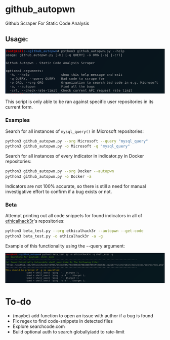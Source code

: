# github_autopwn
Github Scraper For Static Code Analysis

## Usage:

![screenshot](/images/autopwn.PNG)

This script is only able to be ran against specific user repositories in its current form. 

### Examples

Search for all instances of `mysql_query()` in Microsoft repositories:
```bash
python3 github_autopwn.py --org Microsoft --query "mysql_query"
python3 github_autopwn.py -o Microsoft -q "mysql_query"
```

Search for all instances of every indicator in indicator.py in Docker repositories:
```bash
python3 github_autopwn.py --org Docker --autopwn
python3 github_autopwn.py -o Docker -a
```

Indicators are not 100% accurate, so there is still a need for manual investigative effort to confirm if a bug exists or not. 

### Beta

Attempt printing out all code snippets for found indicators in all of [ethicalhack3r](https://github.com/ethicalhack3r)'s repositories:
```bash
python3 beta_test.py --org ethicalhack3r --autopwn --get-code
python3 beta_test.py -o ethicalhack3r -a -g
```

Example of this functionality using the --query argument:

![screenshot](/images/autopwn2.PNG)

# To-do
- (maybe) add function to open an issue with author if a bug is found
- Fix regex to find code-snippets in detected files
- Explore searchcode.com
- Build optional auth to search globally/add to rate-limit
